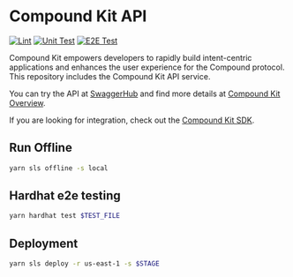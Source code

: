 # Compound Kit API

[![Lint](https://github.com/dinngo/compound-kit-api/actions/workflows/lint.yml/badge.svg)](https://github.com/dinngo/compound-kit-api/actions/workflows/lint.yml)
[![Unit Test](https://github.com/dinngo/compound-kit-api/actions/workflows/unit-test.yml/badge.svg)](https://github.com/dinngo/compound-kit-api/actions/workflows/unit-test.yml)
[![E2E Test](https://github.com/dinngo/compound-kit-api/actions/workflows/e2e-test.yml/badge.svg)](https://github.com/dinngo/compound-kit-api/actions/workflows/e2e-test.yml)

Compound Kit empowers developers to rapidly build intent-centric applications and enhances the user experience for the Compound protocol. This repository includes the Compound Kit API service.

You can try the API at [SwaggerHub](https://compound-kit-api.protocolink.com/docs) and find more details at [Compound Kit Overview](https://docs.protocolink.com/compound-kit/overview).

If you are looking for integration, check out the [Compound Kit SDK](https://github.com/dinngo/compound-kit-js-sdk).

## Run Offline

```sh
yarn sls offline -s local
```

## Hardhat e2e testing

```sh
yarn hardhat test $TEST_FILE
```

## Deployment

```sh
yarn sls deploy -r us-east-1 -s $STAGE
```
